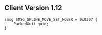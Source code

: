 ## Client Version 1.12

```rust,ignore
smsg SMSG_SPLINE_MOVE_SET_HOVER = 0x0307 {
    PackedGuid guid;    
}

```
